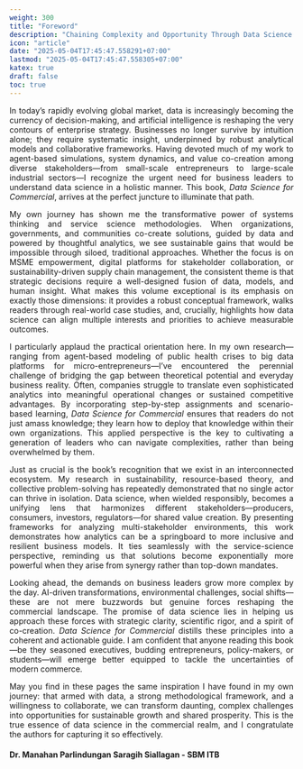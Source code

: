 ```yaml
---
weight: 300
title: "Foreword"
description: "Chaining Complexity and Opportunity Through Data Science for Commercial Success!"
icon: "article"
date: "2025-05-04T17:45:47.558291+07:00"
lastmod: "2025-05-04T17:45:47.558305+07:00"
katex: true
draft: false
toc: true
---
```

<p style="text-align: justify;">
In today’s rapidly evolving global market, data is increasingly becoming the currency of decision-making, and artificial intelligence is reshaping the very contours of enterprise strategy. Businesses no longer survive by intuition alone; they require systematic insight, underpinned by robust analytical models and collaborative frameworks. Having devoted much of my work to agent-based simulations, system dynamics, and value co-creation among diverse stakeholders—from small-scale entrepreneurs to large-scale industrial sectors—I recognize the urgent need for business leaders to understand data science in a holistic manner. This book, <em>Data Science for Commercial</em>, arrives at the perfect juncture to illuminate that path.
</p>

<p style="text-align: justify;">
My own journey has shown me the transformative power of systems thinking and service science methodologies. When organizations, governments, and communities co-create solutions, guided by data and powered by thoughtful analytics, we see sustainable gains that would be impossible through siloed, traditional approaches. Whether the focus is on MSME empowerment, digital platforms for stakeholder collaboration, or sustainability-driven supply chain management, the consistent theme is that strategic decisions require a well-designed fusion of data, models, and human insight. What makes this volume exceptional is its emphasis on exactly those dimensions: it provides a robust conceptual framework, walks readers through real-world case studies, and, crucially, highlights how data science can align multiple interests and priorities to achieve measurable outcomes.
</p>

<p style="text-align: justify;">
I particularly applaud the practical orientation here. In my own research—ranging from agent-based modeling of public health crises to big data platforms for micro-entrepreneurs—I’ve encountered the perennial challenge of bridging the gap between theoretical potential and everyday business reality. Often, companies struggle to translate even sophisticated analytics into meaningful operational changes or sustained competitive advantages. By incorporating step-by-step assignments and scenario-based learning, <em>Data Science for Commercial</em> ensures that readers do not just amass knowledge; they learn how to deploy that knowledge within their own organizations. This applied perspective is the key to cultivating a generation of leaders who can navigate complexities, rather than being overwhelmed by them.
</p>

<p style="text-align: justify;">
Just as crucial is the book’s recognition that we exist in an interconnected ecosystem. My research in sustainability, resource-based theory, and collective problem-solving has repeatedly demonstrated that no single actor can thrive in isolation. Data science, when wielded responsibly, becomes a unifying lens that harmonizes different stakeholders—producers, consumers, investors, regulators—for shared value creation. By presenting frameworks for analyzing multi-stakeholder environments, this work demonstrates how analytics can be a springboard to more inclusive and resilient business models. It ties seamlessly with the service-science perspective, reminding us that solutions become exponentially more powerful when they arise from synergy rather than top-down mandates.
</p>

<p style="text-align: justify;">
Looking ahead, the demands on business leaders grow more complex by the day. AI-driven transformations, environmental challenges, social shifts—these are not mere buzzwords but genuine forces reshaping the commercial landscape. The promise of data science lies in helping us approach these forces with strategic clarity, scientific rigor, and a spirit of co-creation. <em>Data Science for Commercial</em> distills these principles into a coherent and actionable guide. I am confident that anyone reading this book—be they seasoned executives, budding entrepreneurs, policy-makers, or students—will emerge better equipped to tackle the uncertainties of modern commerce.
</p>

<p style="text-align: justify;">
May you find in these pages the same inspiration I have found in my own journey: that armed with data, a strong methodological framework, and a willingness to collaborate, we can transform daunting, complex challenges into opportunities for sustainable growth and shared prosperity. This is the true essence of data science in the commercial realm, and I congratulate the authors for capturing it so effectively.
</p>

#### **Dr. Manahan Parlindungan Saragih Siallagan - SBM ITB**
